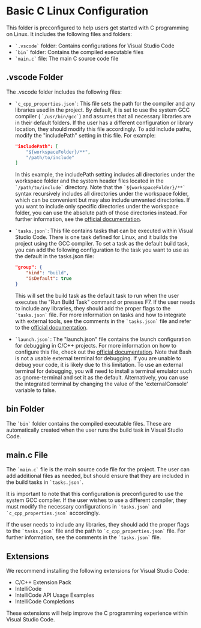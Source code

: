 # Basic C Linux Configuration

This folder is preconfigured to help users get started with C programming on Linux. It includes the following files and folders:

- `` `.vscode` `` folder: Contains configurations for Visual Studio Code
- `` `bin` `` folder: Contains the compiled executable files
- `` `main.c` `` file: The main C source code file

## .vscode Folder

The .vscode folder includes the following files:

- `` `c_cpp_properties.json` ``:  This file sets the path for the compiler and any libraries used in the project. By default, it is set to use the system GCC compiler ( `` `/usr/bin/gcc` ``) and assumes that all necessary libraries are in their default folders. If the user has a different configuration or library location, they should modify this file accordingly. To add include paths, modify the "includePath" setting in this file. For example:

    ```json
    "includePath": [
        "${workspaceFolder}/**",
        "/path/to/include"
    ]
    ```


    In this example, the includePath setting includes all directories under the workspace folder and the system header files located in the `` `/path/to/include` `` directory. Note that the `` `${workspaceFolder}/**` `` syntax recursively includes all directories under the workspace folder, which can be convenient but may also include unwanted directories. If you want to include only specific directories under the workspace folder, you can use the absolute path of those directories instead. For further information, see the [official documentation](https://code.visualstudio.com/docs/cpp/c-cpp-properties-schema-reference "c_cpp_properties.json reference").

- `` `tasks.json` ``: This file contains tasks that can be executed within Visual Studio Code. There is one task defined for Linux, and it builds the project using the GCC compiler. To set a task as the default build task, you can add the following configuration to the task you want to use as the default in the tasks.json file:

    ```json
    "group": {
        "kind": "build",
        "isDefault": true
    }
    ```
    This will set the build task as the default task to run when the user executes the "Run Build Task" command or presses F7. If the user needs to include any libraries, they should add the proper flags to the `` `tasks.json` `` file. For more information on tasks and how to integrate with external tools, see the comments in the `` `tasks.json` `` file and refer to the [official documentation](https://code.visualstudio.com/docs/editor/tasks "Integrate with External Tools via Tasks").

- `` `launch.json` ``: The "launch.json" file contains the launch configuration for debugging in C/C++ projects. For more information on how to configure this file, check out the [official documentation](https://code.visualstudio.com/docs/editor/debugging#_debugger-extensions "Debugging").
    Note that Bash is not a usable external terminal for debugging. If you are unable to debug your code, it is likely due to this limitation. To use an external terminal for debugging, you will need to install a terminal emulator such as gnome-terminal and set it as the default. Alternatively, you can use the integrated terminal by changing the value of the 'externalConsole' variable to false.

## bin Folder

The `` `bin` `` folder contains the compiled executable files. These are automatically created when the user runs the build task in Visual Studio Code.

## main.c File

The `` `main.c` `` file is the main source code file for the project. The user can add additional files as needed, but should ensure that they are included in the build tasks in `` `tasks.json` ``.

It is important to note that this configuration is preconfigured to use the system GCC compiler. If the user wishes to use a different compiler, they must modify the necessary configurations in `` `tasks.json` `` and `` `c_cpp_properties.json` `` accordingly.

If the user needs to include any libraries, they should add the proper flags to the `` `tasks.json` `` file and the path to `` `c_cpp_properties.json` `` file. For further information, see the comments in the `` `tasks.json` `` file.

## Extensions

We recommend installing the following extensions for Visual Studio Code:

- C/C++ Extension Pack
- IntelliCode
- IntelliCode API Usage Examples
- IntelliCode Completions

These extensions will help improve the C programming experience within Visual Studio Code.